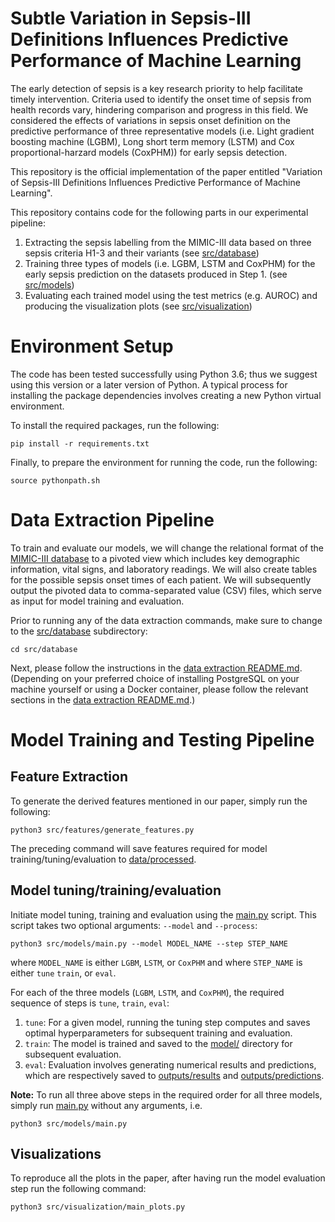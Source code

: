 Subtle Variation in Sepsis-III Definitions Influences Predictive Performance of Machine Learning
==============================

The early detection of sepsis is a key research priority to help facilitate timely intervention.  Criteria used to identify the onset time of sepsis from health records vary, hindering comparison and progress in this field. We considered the effects of variations in sepsis onset definition on the predictive performance of three representative models (i.e. Light gradient boosting machine (LGBM), Long short term memory (LSTM) and Cox proportional-harzard models (CoxPHM)) for early sepsis detection.

This repository is the official implementation of the paper entitled "Variation of Sepsis-III Definitions Influences Predictive Performance of Machine Learning".

This repository contains code for the following parts in our experimental pipeline:
1. Extracting the sepsis labelling from the MIMIC-III data based on three sepsis criteria H1-3 and their variants (see [src/database](src/database))
2. Training three types of models (i.e. LGBM, LSTM and CoxPHM) for the early sepsis prediction on the datasets produced in Step 1. (see [src/models](src/models))
3. Evaluating each trained model using the test metrics (e.g. AUROC) and producing the visualization plots (see [src/visualization](src/visualization))

# Environment Setup
The code has been tested successfully using Python 3.6; thus we suggest using this version or a later version of Python. A typical process for installing the package dependencies involves creating a new Python virtual environment.

To install the required packages, run the following:
```console
pip install -r requirements.txt
```

Finally, to prepare the environment for running the code, run the following:
```console
source pythonpath.sh
```

# Data Extraction Pipeline
To train and evaluate our models, we will change the relational format of the [MIMIC-III database](https://mimic.mit.edu/iii/gettingstarted/overview/) to a pivoted view which includes key demographic information, vital signs, and laboratory readings. We will also create tables for the possible sepsis onset times of each patient. We will subsequently output the pivoted data to comma-separated value (CSV) files, which serve as input for model training and evaluation. 

Prior to running any of the data extraction commands, make sure to change to the [src/database](src/database) subdirectory:
```console
cd src/database
```

Next, please follow the instructions in the [data extraction README.md](src/database/README.md). (Depending on your preferred choice of installing PostgreSQL on your machine yourself or using a Docker container, please follow the relevant sections in the [data extraction README.md](src/database/README.md).)

# Model Training and Testing Pipeline

Feature Extraction
------------
To generate the derived features mentioned in our paper, simply run the following:
```console
python3 src/features/generate_features.py
```
The preceding command will save features required for model training/tuning/evaluation to [data/processed](data/processed).

Model tuning/training/evaluation 
------------
Initiate model tuning, training and evaluation using the [main.py](src/models/main.py) script. This script takes two optional arguments: `--model` and `--process`:
```console
python3 src/models/main.py --model MODEL_NAME --step STEP_NAME  
```
where `MODEL_NAME` is either `LGBM`, `LSTM`, or `CoxPHM` and where `STEP_NAME` is either `tune` `train`, or `eval`.

For each of the three models (`LGBM`, `LSTM`, and `CoxPHM`), the required sequence of steps is `tune`, `train`, `eval`:
1. `tune`: For a given model, running the tuning step computes and saves optimal hyperparameters for subsequent training and evaluation.
2. `train`: The model is trained and saved to the [model/](model/) directory for subsequent evaluation.
3. `eval`: Evaluation involves generating numerical results and predictions, which are respectively saved to [outputs/results](outputs/results) and [outputs/predictions](outputs/predictions). 

**Note:** To run all three above steps in the required order for all three models, simply run [main.py](src/models/main.py) without any arguments, i.e.
```console
python3 src/models/main.py 
```

Visualizations
------------
To reproduce all the plots in the paper, after having run the model evaluation step run the following command:  
```console
python3 src/visualization/main_plots.py
```
